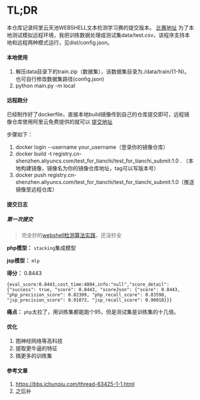 # TL;DR
本仓库记录阿里云天池WEBSHELL文本检测学习赛的提交版本。
[比赛地址](https://tianchi.aliyun.com/competition/entrance/532068/forum)
为了本地测试模拟远程环境，我把训练数据处理成测试集data/test.csv，该程序支持本地和远程两种模式运行，见dist/config.json。
#### 本地使用
1. 解压data目录下的train.zip（数据集），该数据集目录为./data/train/{1-N}。也可自行修改数据集路径(config.json)
2. python main.py -m local
#### 远程跑分
已经制作好了dockerfile，直接本地build镜像传到自己的仓库提交即可，远程镜像仓库使用阿里云免费提供的就可以
[提交地址](https://tianchi.aliyun.com/competition/entrance/532068/submission/1058)

步骤如下：
1. docker login <your docker registry url> --username your_username（登录你的镜像仓库）
2. docker build -t registry.cn-shenzhen.aliyuncs.com/test_for_tianchi/test_for_tianchi_submit:1.0 . （本地构建镜像，镜像名为你的镜像仓库地址，tag可以写版本号）
3. docker push registry.cn-shenzhen.aliyuncs.com/test_for_tianchi/test_for_tianchi_submit:1.0（推送镜像至远程仓库）
#### 提交日志
##### 第一次提交
> 完全抄的[webshell检测算法实践](https://www.ctfiot.com/121724.html)，还没抄全

**php模型：** `stacking`集成模型

**jsp模型：** `mlp`

**得分：** 0.8443
```
{eval_score:0.8443,cost_time:4804,info:"null","score_detail":{"success": true, "score": 0.8443, "scoreJson": {"score": 0.8443, "php_precision_score": 0.82309, "php_recall_score": 0.83598, "jsp_precision_score": 0.91873, "jsp_recall_score": 0.90018}}}
```
**痛点：** `php`太拉了，用训练集都能跑个95，但是测试集是训练集的十几倍。
#### 优化
1. 图神经网络等高科技
2. 提取更牛逼的特征
3. 搞更多的训练集
#### 参考文章
1. https://bbs.ichunqiu.com/thread-63425-1-1.html
2. 之后补